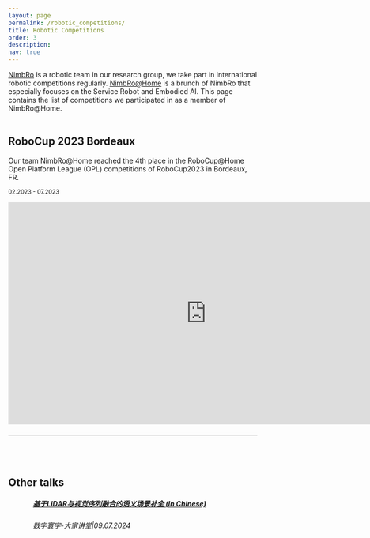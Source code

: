 ```yaml
---
layout: page
permalink: /robotic_competitions/
title: Robotic Competitions
order: 3
description: 
nav: true
---
```


[NimbRo](https://www.ais.uni-bonn.de/nimbro/) is a robotic team in our research group, we take part in international robotic competitions regularly. [NimbRo@Home](https://www.ais.uni-bonn.de/nimbro/@Home/) is a brunch of NimbRo that especially focuses on the Service Robot and Embodied AI. This page contains the list of competitions we participated in as a member of NimbRo@Home.<br><br>

## RoboCup 2023 Bordeaux

Our team NimbRo@Home reached the 4th place in the RoboCup@Home Open Platform League (OPL) competitions of RoboCup2023 in Bordeaux, FR.

<small>02.2023 - 07.2023</small>

<div style="text-align: center;">
    <iframe width="800" height="450" src="https://www.youtube.com/embed/fMhtsJv4SAE" frameborder="0" allow="accelerometer; autoplay; clipboard-write; encrypted-media; gyroscope; picture-in-picture" allowfullscreen></iframe>
</div>

<hr style="border: 0; border-top: 1px solid #ccc; margin: 20px 0;"><br><br>

## Other talks

<div class="card mt-3">
    <div class="p-3" style="padding-left: 50px; margin-top: 20px;"> <!-- 增加 margin-top -->
        <div class="row" style="margin-bottom: 20px;"> <!-- 增加 margin-bottom -->
            <div class="col-sm-12">
                <h5 class="card-title"><a href="https://cepoca.cn/lectureHall/lectureRoomDetail?liveUid=ff8e2eafbc2a03a39232caac2c44316c" target="_blank" rel="noopener noreferrer">基于LiDAR与视觉序列融合的语义场景补全 (In Chinese)</a></h5>
            </div>
        </div>
        <div class="row">
            <div class="col-sm-9">
                <h6 class="card-title font-italic">数字寰宇-大家讲堂|09.07.2024</h6>
            </div>
        </div>
    </div>
</div>
